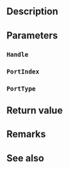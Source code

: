 ## Description

## Parameters

### `Handle`

### `PortIndex`

### `PortType`

## Return value

## Remarks

## See also